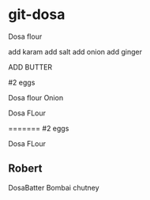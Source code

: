# git-dosa
Dosa flour

add karam
add salt
add onion
add ginger


ADD BUTTER



#2 eggs

Dosa flour 
Onion



Dosa FLour 

=======
#2 eggs

Dosa FLour 

Robert
--------
DosaBatter
Bombai chutney


